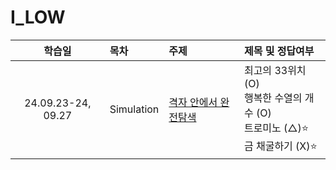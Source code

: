# I_LOW

|       학습일       | 목차       | 주제                                                             | 제목 및 정답여부                                                                     |
| :----------------: | :--------- | :--------------------------------------------------------------- | :----------------------------------------------------------------------------------- |
| 24.09.23-24, 09.27 | Simulation | [격자 안에서 완전탐색](./Simulation/격자%20안에서%20완전탐색.js) | 최고의 33위치 (O)<br>행복한 수열의 개수 (O)<br>트로미노 (△)⭐️<br>금 채굴하기 (X)⭐️ |
